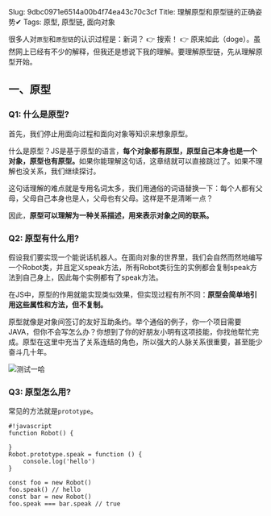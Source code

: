 Slug: 9dbc0971e6514a00b4f74ea43c70c3cf
Title: 理解原型和原型链的正确姿势✔
Tags: 原型, 原型链, 面向对象

很多人对<code>原型</code>和<code>原型链</code>的认识过程是：新词？ 👉 搜索！ 👉 原来如此（doge）。虽然网上已经有不少的解释，但我还是想说下我的理解。要理解原型链，先从理解原型开始。

## 一、原型

### Q1: 什么是原型?

首先，我们停止用面向过程和面向对象等知识来想象原型。

什么是原型？JS是基于原型的语言，<strong>每个对象都有原型，原型自己本身也是一个对象，原型也有原型。</strong>如果你能理解这句话，这章结就可以直接跳过了。如果不理解也没关系，我们继续探讨。

这句话理解的难点就是专用名词太多，我们用通俗的词语替换一下：每个人都有父母，父母自己本身也是人，父母也有父母。这样是不是清晰一点？

因此，<strong>原型可以理解为一种关系描述，用来表示对象之间的联系。</strong>

### Q2: 原型有什么用?

假设我们要实现一个能说话机器人。在面向对象的世界里，我们会自然而然地编写一个Robot类，并且定义speak方法，所有Robot类衍生的实例都会复制speak方法到自己身上，因此每个实例都有了speak方法。

在JS中，原型的作用就能实现类似效果，但实现过程有所不同：<strong>原型会简单地引用这些属性和方法，但不复制。</strong>

原型就像是对象间签订的友好互助条约。举个通俗的例子，你一个项目需要JAVA，但你不会写怎么办？你想到了你的好朋友小明有这项技能，你找他帮忙完成。原型在这里中充当了关系连结的角色，所以强大的人脉关系很重要，甚至能少奋斗几十年。

![测试一哈](/theme/img/1541050381297626.gif "javascript 原型链 原型 前端 人脉关系")

### Q3: 原型怎么用?

常见的方法就是<code>prototype</code>。

    #!javascript
    function Robot() {

    }
    Robot.prototype.speak = function () {
        console.log('hello')
    }

    const foo = new Robot()
    foo.speak() // hello
    const bar = new Robot()
    foo.speak === bar.speak // true
